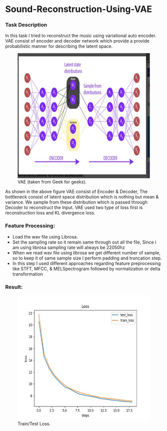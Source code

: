 # Sound-Reconstruction-Using-VAE
<h3> Task Description </h3>
<p> In this task I tried to reconstruct the music using variational auto encoder. VAE consist of encoder and decoder network which provide a provide probabilistic manner for describing the latent space.
</p>  
<p>
<figure>
   <img src="Screenshot 2022-05-19 at 5.15.28 PM.png" raw=true alt="Subject Pronouns" width = "500" height="400" />
   <figcaption>VAE (taken from Geek for geeks).</figcaption>
</figure>
</p>
<p> As shown in the above figure VAE consist of Encoder & Decoder, The bottleneck consist of latent space distribution which is nothing but mean & variance. We sample from these distribution which is passed through Decoder to reconstruct the Input.
VAE used two type of loss first is reconstruction loss and KL divergence loss. 
</p> 

<h3> Feature Processing: </h3>
 <ul>
   <li> Load the wav file using Librosa. </li>
   <li> Set the sampling rate so it remain same through out all the file, Since i am using librosa sampling rate will always be 22050hz </li>
   <li> When we read wav file using librosa we get different number of sample, so to keep it of same sample size I perform padding and truncation step. </li>
   <li> In this step I used different approaches regarding feature preprocessing like STFT, MFCC, & MELSpectrogram followed by normalization or delta transformation </li>
 </ul>
 

<h3> Result: </h3>
<figure>
   <img src="train_test_loss.jpg" raw=true alt="Trulli" Pronouns" width = "500" height="400" />
   <figcaption>Train/Test Loss.</figcaption>
</figure>
